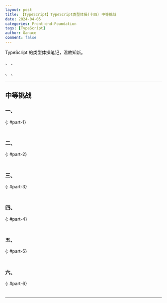 ```yaml
---
layout: post
title: 【TypeScript】TypeScript类型体操(十四) 中等挑战
date: 2024-04-05
categories: Front-end-Foundation
tags: [TypeScript]
author: Ganace
comment: false
---
```


TypeScript 的类型体操笔记，温故知新。

[](#part-1) 、[](#part-2) 、[](#part-3)

[](#part-4) 、[](#part-5) 、[](#part-6)

---

## 中等挑战

### 一、

{: #part-1}

#####

```ts

```

### 二、

{: #part-2}

#####

```ts

```

### 三、

{: #part-3}

#####

```ts

```

### 四、

{: #part-4}

#####

```ts

```

### 五、

{: #part-5}

#####

```ts

```

### 六、

{: #part-6}

#####

```ts

```

---
